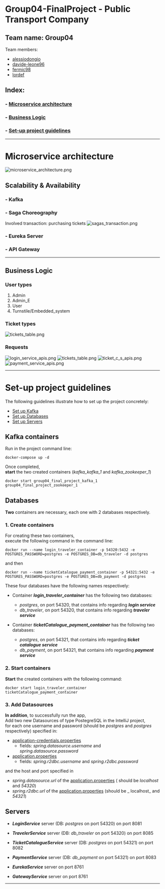 # Group04-FinalProject - Public Transport Company

## Team name: Group04
Team members:
* [alessiodongio](https://github.com/orgs/WA2-2022-G04/people/alessiodongio)
* [davide-leone96](https://github.com/orgs/WA2-2022-G04/people/davide-leone96)
* [fermic98](https://github.com/fermic98)
* [lordef](https://github.com/lordef)

## Index:

### -  [Microservice architecture](#Microservice-architecture)

### - [Business Logic](#business-logic)

### - [Set-up project guidelines](#set-up-project-guidelines)

------------------------------------------------------

# Microservice architecture

![microservice_architecture.png](z_readme/img/microservices_architecture.png)

## Scalability & Availability

### - Kafka
### - Saga Choreography
Involved transaction: purchasing tickets
![sagas_transaction.png](z_readme/img/sagas_transaction.png)


### - Eureka Server
### - API Gateway


---------------------------------------------------
## Business Logic

### User types
1) Admin
2) Admin_E
3) User
4) Turnstile/Embedded_system




### Ticket types
![tickets_table.png](z_readme/img/tickets_table.png)


### Requests
![login_service_apis.png](z_readme/img/login_service_apis.png)
![tickets_table.png](z_readme/img/ts_apis.png)
![ticket_c_s_apis.png](z_readme/img/ticket_c_s_apis.png)
![payment_service_apis.png](z_readme/img/payment_service_apis.png)




------------------------------------------------------

# Set-up project guidelines

The following guidelines illustrate how to set up the project concretely:

- [Set up Kafka](#kafka-containers)
- [Set up Databases](#databases)
- [Set up Servers](#servers)

## Kafka containers

Run in the project command line:

`docker-compose up -d`

Once completed,<br>
**start** the two created containers (_kafka_kafka_1_ and _kafka_zookeeper_1_)

`docker start group04_final_project_kafka_1 group04_final_project_zookeeper_1`

## Databases

**Two** containers are necessary, each one with 2 databases respectively.

### 1. Create containers

For creating these two containers, <br>
execute the following command in the command line:

`docker run --name login_traveler_container -p 54320:5432 -e POSTGRES_PASSWORD=postgres -e POSTGRES_DB=db_traveler -d postgres`

and then

`docker run --name ticketCatalogue_payment_container -p 54321:5432 -e POSTGRES_PASSWORD=postgres -e POSTGRES_DB=db_payment -d postgres`

These four databases have the following names respectively: <br>

- Container _**login_traveler_container**_ has the following two databases:
    * _postgres_, on port 54320, that contains info regarding **_login service_**
    * _db_traveler_, on port 54320, that contains info regarding **_traveler service_**

- Container _**ticketCatalogue_payment_container**_ has the following two databases:
    * _postgres_, on port 54321, that contains info regarding **_ticket catalogue service_**
    * _db_payment_, on port 54321, that contains info regarding **_payment service_**

### 2. Start containers

**Start** the created containers with the following command:

`docker start login_traveler_container ticketCatalogue_payment_container`

### 3. Add Datasources

**In addition**, to successfully run the app,<br>
Add two new Datasources of type PostegreSQL in the IntelliJ project, <br>
for each one username and password (should be _postgres_ and _postgres_ respectively) specified in:

- [application-credentials.properties](login_service/src/main/resources/application-credentials.properties)
    - fields: _spring.datasource.username_ and _spring.datasource.password_
- [application.properties](ticket_catalogue_service/src/main/resources/application.properties)
    - fields: _spring.r2dbc.username_ and _spring.r2dbc.password_

and the host and port specified in

- _spring.datasource.url_ of the [application.properties](login_service/src/main/resources/application.properties) (
  should be _localhost_ and _54320_)
- _spring.r2dbc.url_ of
  the [application.properties](ticket_catalogue_service/src/main/resources/application.properties) (should be _
  localhost_ and _54321_)

## Servers

* **_LoginService_** server (DB: _postgres_  on port 54320) on port 8081
* **_TravelerService_** server (DB: _db_traveler_ on port 54320) on port 8085

* **_TicketCatalogueService_** server (DB: _postgres_  on port 54321) on port 8082
* **_PaymentService_** server (DB: _db_payment_ on port 54321) on port 8083
* **_EurekaService_** server on port 8761
* **_GatewayService_** server on port 8761

------------------------------------
